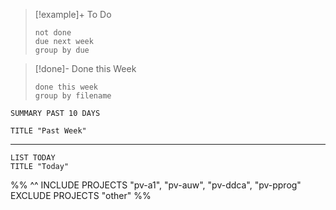 
> [!example]+ To Do
> ```tasks
> not done
> due next week
> group by due
> ```
> 

>[!done]- Done this Week
> ```tasks
> done this week
> group by filename
> ```



```toggl
SUMMARY PAST 10 DAYS

TITLE "Past Week"
```
___

```toggl
LIST TODAY
TITLE "Today"
```
%%
^^
INCLUDE PROJECTS "pv-a1", "pv-auw", "pv-ddca", "pv-pprog"
EXCLUDE PROJECTS "other"
%%


